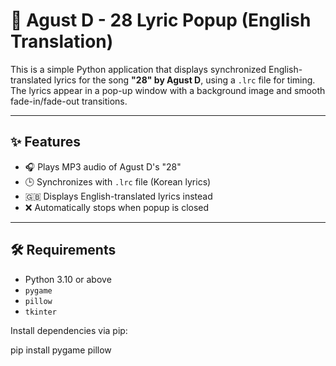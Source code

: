 # 🎵 Agust D - 28 Lyric Popup (English Translation)

This is a simple Python application that displays synchronized English-translated lyrics for the song **"28" by Agust D**, using a `.lrc` file for timing. The lyrics appear in a pop-up window with a background image and smooth fade-in/fade-out transitions.

---

## ✨ Features

- 🎧 Plays MP3 audio of Agust D's "28"
- 🕒 Synchronizes with `.lrc` file (Korean lyrics)
- 🇬🇧 Displays English-translated lyrics instead
- ❌ Automatically stops when popup is closed

---
## 🛠 Requirements

- Python 3.10 or above
- `pygame`
- `pillow`
- `tkinter`

Install dependencies via pip:

pip install pygame pillow
